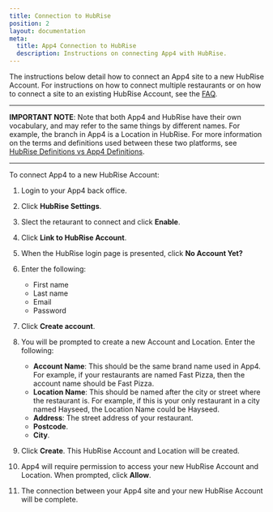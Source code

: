 ```yaml
---
title: Connection to HubRise
position: 2
layout: documentation
meta:
  title: App4 Connection to HubRise
  description: Instructions on connecting App4 with HubRise.
---
```


The instructions below detail how to connect an App4 site to a new HubRise Account.  For instructions on how to connect multiple restaurants or on how to connect a site to an existing HubRise Account, see the [FAQ](#).

---

**IMPORTANT NOTE**: Note that both App4 and HubRise have their own vocabulary, and may refer to the same things by different names.  For example, the branch in App4 is a Location in HubRise.  For more information on the terms and definitions used between these two platforms, see [HubRise Definitions vs App4 Definitions](#).

---

To connect App4 to a new HubRise Account:

1. Login to your App4 back office.
1. Click **HubRise Settings**.
1. Slect the retaurant to connect and click **Enable**.
1. Click **Link to HubRise Account**.
1. When the HubRise login page is presented, click **No Account Yet?**
1. Enter the following:
 
    - First name
    - Last name
    - Email
    - Password

1. Click **Create account**.
1. You will be prompted to create a new Account and Location. Enter the following:

    - **Account Name**: This should be the same brand name used in App4. For example, if your restaurants are named Fast Pizza, then the account name should be Fast Pizza.
    - **Location Name**: This should be named after the city or street where the restaurant is. For example, if this is your only restaurant in a city named Hayseed, the Location Name could be Hayseed.
    - **Address**: The street address of your restaurant.
    - **Postcode**.
    - **City**.

1. Click **Create**. This HubRise Account and Location will be created.
1. App4 will require permission to access your new HubRise Account and Location. When prompted, click **Allow**.
1. The connection between your App4 site and your new HubRise Account will be complete. 

